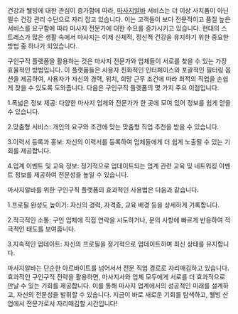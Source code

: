 <p>건강과 웰빙에 대한 관심이 증가함에 따라, <a href="https://ezalba.com/">마사지알바</a> 서비스는 더 이상 사치품이 아닌 필수 건강 관리 수단으로 자리 잡고 있습니다. 이는 고객들이 보다 전문적이고 품질 높은 서비스를 요구함에 따라 마사지 전문가에 대한 수요를 증가시키고 있습니다. 현대의 스트레스가 많은 생활 속에서 마사지는 이제 신체적, 정신적 건강을 유지하기 위한 중요한 방법 중 하나가 되었습니다.</p>

<p>구인구직 플랫폼을 활용하는 것은 마사지 전문가와 업체들이 서로를 찾을 수 있는 가장 효율적인 방법입니다. 이 플랫폼들은 사용자 친화적인 인터페이스와 포괄적인 필터링 옵션을 제공하여, 사용자가 자신의 경력, 위치, 희망 근무 조건에 따라 최적의 직업을 손쉽게 찾을 수 있도록 도와줍니다. 다음은 구인구직 플랫폼의 몇 가지 주요 이점입니다.</p>

<p>1.폭넓은 정보 제공: 다양한 마사지 업체와 전문가가 한 곳에 모여 있어 정보를 쉽게 얻을 수 있습니다.</p>
<p>2.맞춤형 서비스: 개인의 요구와 조건에 맞는 맞춤형 직업 추천을 받을 수 있습니다.</p>
<p>3.이력서 등록과 홍보: 자신의 이력서를 등록하여 업체들에게 더 쉽게 노출될 수 있는 기회를 제공합니다.</p>
<p>4.업계 이벤트 및 교육 정보: 정기적으로 업데이트되는 업계 관련 교육 및 네트워킹 이벤트 정보를 제공하여 전문성을 높일 수 있습니다.</p>

<p>마사지알바를 위한 구인구직 플랫폼의 효과적인 사용법은 다음과 같습니다.</p>
<p>1.프로필 완성도 높이기: 자신의 경력, 자격증, 교육 배경 등을 상세하게 기록합니다.</p>
<p>2.적극적인 소통: 구인 업체에 직접 연락을 시도하거나, 문의 사항에 빠르게 반응하여 적극적인 태도를 보여줍니다.</p>
<p>3.지속적인 업데이트: 자신의 프로필을 정기적으로 업데이트하며 최신 상태를 유지합니다.</p>

<p>마사지알바는 단순한 아르바이트를 넘어서서 전문 직업 경로로 자리매김하고 있습니다. 효과적인 구인구직 전략을 활용하면, 마사지사와 업체 모두에게 서로를 더 효과적으로 만날 수 있는 기회를 제공합니다. 이를 통해 마사지 업계에서의 성공적인 미래를 설계하고, 자신의 전문성을 발휘할 수 있습니다. 지금이 바로 새로운 기회를 탐색하고, 웰빙 산업에서 전문가로서 자리매김할 시간입니다!</p>
